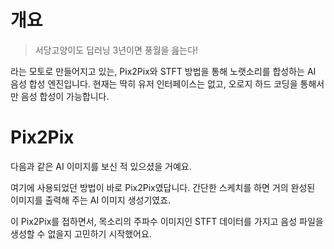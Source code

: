 
# 개요

> 서당고양이도 딥러닝 3년이면 풍월을 읊는다!

라는 모토로 만들어지고 있는, Pix2Pix와 STFT 방법을 통해 노랫소리를 합성하는 AI 음성 합성 엔진입니다. 현재는 딱히 유저 인터페이스는 없고, 오로지 하드 코딩을 통해서만 음성 합성이 가능합니다.

# Pix2Pix

다음과 같은 AI 이미지를 보신 적 있으셨을 거예요.

여기에 사용되었던 방법이 바로 Pix2Pix였답니다. 간단한 스케치를 하면 거의 완성된 이미지를 출력해 주는 AI 이미지 생성기였죠.

이 Pix2Pix를 접하면서, 목소리의 주파수 이미지인 STFT 데이터를 가지고 음성 파일을 생성할 수 없을지 고민하기 시작했어요.